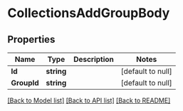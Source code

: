 # CollectionsAddGroupBody

## Properties
Name | Type | Description | Notes
------------ | ------------- | ------------- | -------------
**Id** | **string** |  | [default to null]
**GroupId** | **string** |  | [default to null]

[[Back to Model list]](../README.md#documentation-for-models) [[Back to API list]](../README.md#documentation-for-api-endpoints) [[Back to README]](../README.md)


